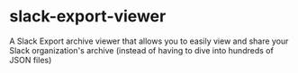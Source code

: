 # slack-export-viewer

A Slack Export archive viewer that allows you to easily view and share your Slack organization's archive (instead of having to dive into hundreds of JSON files)
